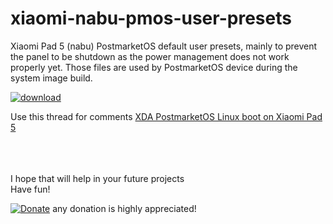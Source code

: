 # xiaomi-nabu-pmos-user-presets
Xiaomi Pad 5 (nabu) PostmarketOS default user presets, mainly to prevent the panel to be shutdown as the power management does not work properly yet.
Those files are used by PostmarketOS device during the system image build.

[![download](https://img.shields.io/github/downloads/serdeliuk/xiaomi-nabu-pmos-user-presets/total)](https://github.com/serdeliuk/xiaomi-nabu-pmos-user-presets/releases/download/1/user-plasma_desktop-settings.tar.gz)

Use this thread for comments [XDA PostmarketOS Linux boot on Xiaomi Pad 5](https://forum.xda-developers.com/t/info-postmarketos-linux-boot-on-xiaomi-pad-5-nabu.4454143//)
<br>

<br><br><br>
I hope that will help in your future projects<br>
Have fun!

[![Donate](https://img.shields.io/badge/Donate-PayPal-green.svg)](https://paypal.me/serdeliuk) any donation is highly appreciated!
